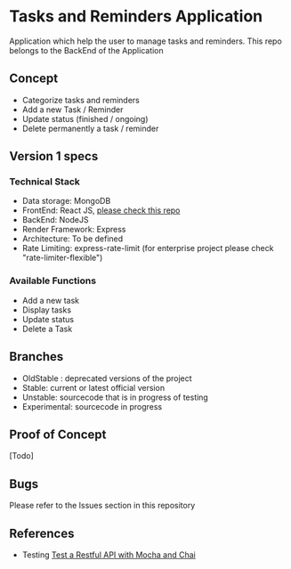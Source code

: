 # Tasks and Reminders Application #

Application which help the user to manage tasks and reminders. This repo belongs to the BackEnd of the Application

## Concept ##
- Categorize tasks and reminders 
- Add a new Task / Reminder
- Update status (finished / ongoing)
- Delete permanently a task / reminder


## Version 1 specs ##

### Technical Stack ###
* Data storage: MongoDB
* FrontEnd: React JS, [please check this repo](https://github.com/hftamayo/reacttodo) 
* BackEnd: NodeJS
* Render Framework: Express
* Architecture: To be defined 
* Rate Limiting: express-rate-limit (for enterprise project please check "rate-limiter-flexible")

### Available Functions ###
* Add a new task
* Display tasks
* Update status
* Delete a Task


## Branches ##
* OldStable : deprecated versions of the project
* Stable: current or latest official version
* Unstable: sourcecode that is in progress of testing
* Experimental: sourcecode in progress


## Proof of Concept ##
[Todo]


## Bugs ##
Please refer to the Issues section in this repository

## References ##
* Testing [Test a Restful API with Mocha and Chai](https://www.digitalocean.com/community/tutorials/test-a-node-restful-api-with-mocha-and-chai)
